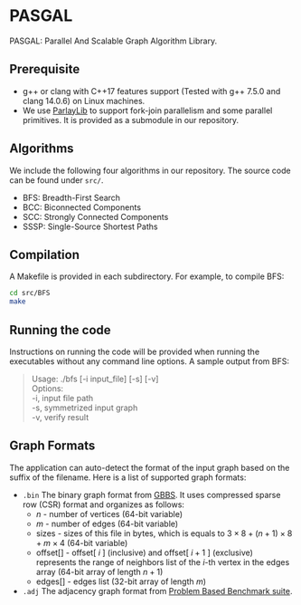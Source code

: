 # PASGAL
PASGAL: Parallel And Scalable Graph Algorithm Library.  

Prerequisite
--------
+ g++ or clang with C++17 features support (Tested with g++ 7.5.0 and clang 14.0.6) on Linux machines.  
+ We use [ParlayLib](https://github.com/cmuparlay/parlaylib) to support fork-join parallelism and some parallel primitives. It is provided as a submodule in our repository.  

Algorithms
--------
We include the following four algorithms in our repository. The source code can be found under ``src/``.  
* BFS: Breadth-First Search  
* BCC: Biconnected Components  
* SCC: Strongly Connected Components  
* SSSP: Single-Source Shortest Paths  


Compilation
--------
A Makefile is provided in each subdirectory. For example, to compile BFS:  
```bash
cd src/BFS  
make  
```

Running the code
--------
Instructions on running the code will be provided when running the executables without any command line options. A sample output from BFS:  
> Usage: ./bfs [-i input_file] [-s] [-v]  
> Options:  
>         -i,     input file path  
>         -s,     symmetrized input graph  
>         -v,     verify result  

Graph Formats
--------
The application can auto-detect the format of the input graph based on the suffix of the filename. Here is a list of supported graph formats: 
+ `.bin` The binary graph format from [GBBS](https://github.com/ParAlg/gbbs). It uses compressed sparse row (CSR) format and organizes as follows:  
    + $n$ - number of vertices (64-bit variable)  
    + $m$ - number of edges (64-bit variable)  
    + sizes - sizes of this file in bytes, which is equals to $3\times8+(n+1)\times8+m\times4$ (64-bit variable)  
    + offset[] - offset[ $i$ ] (inclusive) and offset[ $i+1$ ] (exclusive) represents the range of neighbors list of the $i$-th vertex in the edges array (64-bit array of length $n+1$)  
    + edges[] - edges list (32-bit array of length $m$)  
+ `.adj` The adjacency graph format from [Problem Based Benchmark suite](http://www.cs.cmu.edu/~pbbs/benchmarks/graphIO.html).  
